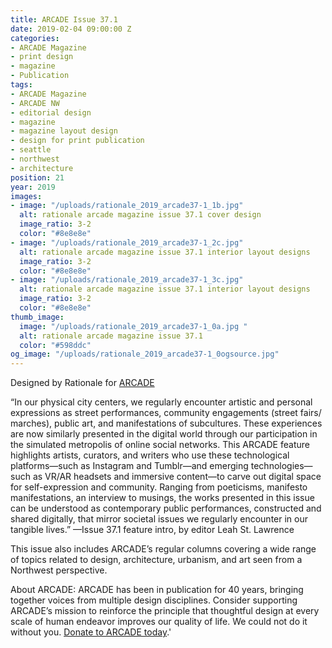 ```yaml
---
title: ARCADE Issue 37.1
date: 2019-02-04 09:00:00 Z
categories:
- ARCADE Magazine
- print design
- magazine
- Publication
tags:
- ARCADE Magazine
- ARCADE NW
- editorial design
- magazine
- magazine layout design
- design for print publication
- seattle
- northwest
- architecture
position: 21
year: 2019
images:
- image: "/uploads/rationale_2019_arcade37-1_1b.jpg"
  alt: rationale arcade magazine issue 37.1 cover design
  image_ratio: 3-2
  color: "#8e8e8e"
- image: "/uploads/rationale_2019_arcade37-1_2c.jpg"
  alt: rationale arcade magazine issue 37.1 interior layout designs
  image_ratio: 3-2
  color: "#8e8e8e"
- image: "/uploads/rationale_2019_arcade37-1_3c.jpg"
  alt: rationale arcade magazine issue 37.1 interior layout designs
  image_ratio: 3-2
  color: "#8e8e8e"
thumb_image:
  image: "/uploads/rationale_2019_arcade37-1_0a.jpg "
  alt: rationale arcade magazine issue 37.1
  color: "#598ddc"
og_image: "/uploads/rationale_2019_arcade37-1_0ogsource.jpg"
---
```


Designed by Rationale for [ARCADE](https://arcadenw.org/)

“In our physical city centers, we regularly encounter artistic and personal expressions as street performances, community engagements (street fairs/ marches), public art, and manifestations of subcultures. These experiences are now similarly presented in the digital world through our participation in the simulated metropolis of online social networks. This ARCADE feature highlights artists, curators, and writers who use these technological platforms—such as Instagram and Tumblr—and emerging technologies— such as VR/AR headsets and immersive content—to carve out digital space for self-expression and community. Ranging from poeticisms, manifesto manifestations, an interview to musings, the works presented in this issue can be understood as contemporary public performances, constructed and shared digitally, that mirror societal issues we regularly encounter in our tangible lives.”
—Issue 37.1 feature intro, by editor Leah St. Lawrence

This issue also includes ARCADE’s regular columns covering a wide range of topics related to design, architecture, urbanism, and art seen from a Northwest perspective.

About ARCADE:
ARCADE has been in publication for 40 years, bringing together voices from multiple design disciplines. Consider supporting ARCADE’s mission to reinforce the principle that thoughtful design at every scale of human endeavor improves our quality of life. We could not do it without you. [Donate to ARCADE today](https://arcadenw.org/donate).'